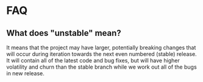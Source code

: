 # FAQ

## What does "unstable" mean?

It means that the project may have larger, potentially breaking changes that will occur during iteration towards the next even numbered (stable) release. It will contain all of the latest code and bug fixes, but will have higher volatility and churn than the stable branch while we work out all of the bugs in new release.
